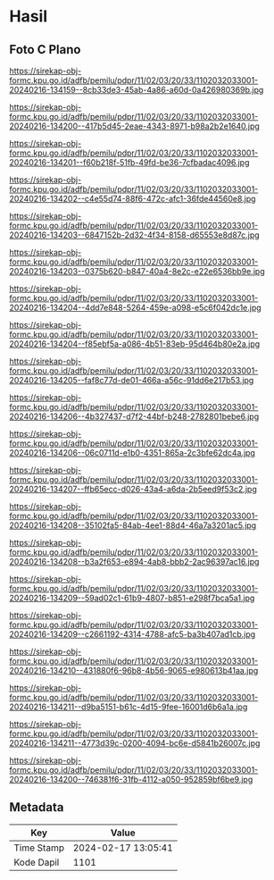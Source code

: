 # Hasil

## Foto C Plano

https://sirekap-obj-formc.kpu.go.id/adfb/pemilu/pdpr/11/02/03/20/33/1102032033001-20240216-134159--8cb33de3-45ab-4a86-a60d-0a426980369b.jpg

https://sirekap-obj-formc.kpu.go.id/adfb/pemilu/pdpr/11/02/03/20/33/1102032033001-20240216-134200--417b5d45-2eae-4343-8971-b98a2b2e1640.jpg

https://sirekap-obj-formc.kpu.go.id/adfb/pemilu/pdpr/11/02/03/20/33/1102032033001-20240216-134201--f60b218f-51fb-49fd-be36-7cfbadac4096.jpg

https://sirekap-obj-formc.kpu.go.id/adfb/pemilu/pdpr/11/02/03/20/33/1102032033001-20240216-134202--c4e55d74-88f6-472c-afc1-36fde44560e8.jpg

https://sirekap-obj-formc.kpu.go.id/adfb/pemilu/pdpr/11/02/03/20/33/1102032033001-20240216-134203--6847152b-2d32-4f34-8158-d65553e8d87c.jpg

https://sirekap-obj-formc.kpu.go.id/adfb/pemilu/pdpr/11/02/03/20/33/1102032033001-20240216-134203--0375b620-b847-40a4-8e2c-e22e6536bb9e.jpg

https://sirekap-obj-formc.kpu.go.id/adfb/pemilu/pdpr/11/02/03/20/33/1102032033001-20240216-134204--4dd7e848-5264-459e-a098-e5c6f042dc1e.jpg

https://sirekap-obj-formc.kpu.go.id/adfb/pemilu/pdpr/11/02/03/20/33/1102032033001-20240216-134204--f85ebf5a-a086-4b51-83eb-95d464b80e2a.jpg

https://sirekap-obj-formc.kpu.go.id/adfb/pemilu/pdpr/11/02/03/20/33/1102032033001-20240216-134205--faf8c77d-de01-466a-a56c-91dd6e217b53.jpg

https://sirekap-obj-formc.kpu.go.id/adfb/pemilu/pdpr/11/02/03/20/33/1102032033001-20240216-134206--4b327437-d7f2-44bf-b248-2782801bebe6.jpg

https://sirekap-obj-formc.kpu.go.id/adfb/pemilu/pdpr/11/02/03/20/33/1102032033001-20240216-134206--06c0711d-e1b0-4351-865a-2c3bfe62dc4a.jpg

https://sirekap-obj-formc.kpu.go.id/adfb/pemilu/pdpr/11/02/03/20/33/1102032033001-20240216-134207--ffb65ecc-d026-43a4-a6da-2b5eed9f53c2.jpg

https://sirekap-obj-formc.kpu.go.id/adfb/pemilu/pdpr/11/02/03/20/33/1102032033001-20240216-134208--35102fa5-84ab-4ee1-88d4-46a7a3201ac5.jpg

https://sirekap-obj-formc.kpu.go.id/adfb/pemilu/pdpr/11/02/03/20/33/1102032033001-20240216-134208--b3a2f653-e894-4ab8-bbb2-2ac96397ac16.jpg

https://sirekap-obj-formc.kpu.go.id/adfb/pemilu/pdpr/11/02/03/20/33/1102032033001-20240216-134209--59ad02c1-61b9-4807-b851-e298f7bca5a1.jpg

https://sirekap-obj-formc.kpu.go.id/adfb/pemilu/pdpr/11/02/03/20/33/1102032033001-20240216-134209--c2661192-4314-4788-afc5-ba3b407ad1cb.jpg

https://sirekap-obj-formc.kpu.go.id/adfb/pemilu/pdpr/11/02/03/20/33/1102032033001-20240216-134210--431880f6-96b8-4b56-9065-e980613b41aa.jpg

https://sirekap-obj-formc.kpu.go.id/adfb/pemilu/pdpr/11/02/03/20/33/1102032033001-20240216-134211--d9ba5151-b61c-4d15-9fee-16001d6b6a1a.jpg

https://sirekap-obj-formc.kpu.go.id/adfb/pemilu/pdpr/11/02/03/20/33/1102032033001-20240216-134211--4773d39c-0200-4094-bc6e-d5841b26007c.jpg

https://sirekap-obj-formc.kpu.go.id/adfb/pemilu/pdpr/11/02/03/20/33/1102032033001-20240216-134200--746381f6-31fb-4112-a050-952859bf6be9.jpg


## Metadata

| Key        | Value               |
| ---------- | ------------------- |
| Time Stamp | 2024-02-17 13:05:41 |
| Kode Dapil | 1101                |



